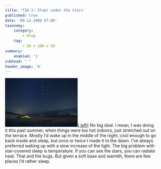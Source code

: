 ```yaml
---
title: 'TID 2: Slept under the stars'
published: true
date: '09-12-2008 07:00'
taxonomy:
    category:
        - blog
    tag:
        - 50 x 100 x 50
summary:
    enabled: '1'
subhead: " "
header_image: '0'
---
```


[![2219615845_84dcbaa44f_m.jpg](2219615845-84dcbaa44f-m.jpg){.left}](http://flickr.com/photos/rs_butner/2219615845/) No big deal. I mean, I was doing it this past summer, when things were too hot indoors, just stretched out on the terrace. Mostly I’d wake up in the middle of the night, cool enough to go back inside and sleep, but once or twice I made it to the dawn. I’ve always preferred waking up with a slow increase of the light. The big problem with star-covered sleep is temperature. If you can see the stars, you can radiate heat. That and the bugs. But given a soft base and warmth, there are few places I’d rather sleep.
